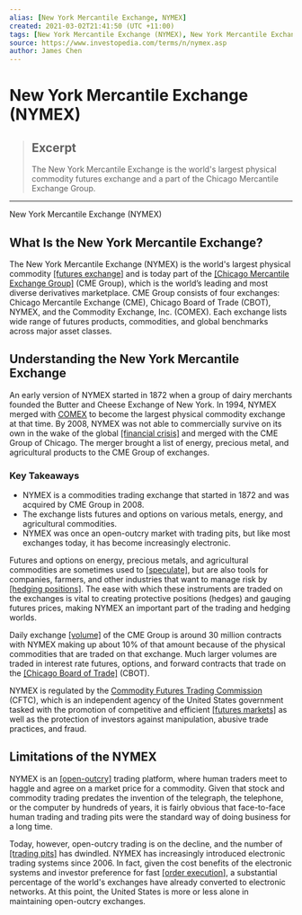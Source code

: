 ```yaml
---
alias: [New York Mercantile Exchange, NYMEX]
created: 2021-03-02T21:41:50 (UTC +11:00)
tags: [New York Mercantile Exchange (NYMEX), New York Mercantile Exchange (NYMEX)]
source: https://www.investopedia.com/terms/n/nymex.asp
author: James Chen
---
```


# New York Mercantile Exchange (NYMEX)

> ## Excerpt
> The New York Mercantile Exchange is the world's largest physical commodity futures exchange and a part of the Chicago Mercantile Exchange Group.

---

New York Mercantile Exchange (NYMEX)
## What Is the New York Mercantile Exchange?

The New York Mercantile Exchange (NYMEX) is the world's largest physical commodity [[futures exchange]](https://www.investopedia.com/terms/f/futuresexchange.asp) and is today part of the [[Chicago Mercantile Exchange Group]](https://www.investopedia.com/terms/c/cme.asp) (CME Group), which is the world’s leading and most diverse derivatives marketplace. CME Group consists of four exchanges: Chicago Mercantile Exchange (CME), Chicago Board of Trade (CBOT), NYMEX, and the Commodity Exchange, Inc. (COMEX). Each exchange lists wide range of futures products, commodities, and global benchmarks across major asset classes. 

## Understanding the New York Mercantile Exchange

An early version of NYMEX started in 1872 when a group of dairy merchants founded the Butter and Cheese Exchange of New York. In 1994, NYMEX merged with [COMEX](https://www.investopedia.com/terms/c/comex.asp) to become the largest physical commodity exchange at that time. By 2008, NYMEX was not able to commercially survive on its own in the wake of the global [[financial crisis]](https://www.investopedia.com/terms/f/financial-crisis.asp) and merged with the CME Group of Chicago. The merger brought a list of energy, precious metal, and agricultural products to the CME Group of exchanges.

### Key Takeaways

-   NYMEX is a commodities trading exchange that started in 1872 and was acquired by CME Group in 2008.
-   The exchange lists futures and options on various metals, energy, and agricultural commodities.
-   NYMEX was once an open-outcry market with trading pits, but like most exchanges today, it has become increasingly electronic.

Futures and options on energy, precious metals, and agricultural commodities are sometimes used to [[speculate]](https://www.investopedia.com/terms/s/speculation.asp), but are also tools for companies, farmers, and other industries that want to manage risk by [[hedging positions]](https://www.investopedia.com/articles/active-trading/022415/how-use-commodity-futures-hedge.asp). The ease with which these instruments are traded on the exchanges is vital to creating protective positions (hedges) and gauging futures prices, making NYMEX an important part of the trading and hedging worlds.

Daily exchange [[volume]](https://www.investopedia.com/terms/v/volume.asp) of the CME Group is around 30 million contracts with NYMEX making up about 10% of that amount because of the physical commodities that are traded on that exchange. Much larger volumes are traded in interest rate futures, options, and forward contracts that trade on the [[Chicago Board of Trade]](https://www.investopedia.com/terms/c/cbot.asp) (CBOT).

NYMEX is regulated by the [Commodity Futures Trading Commission](https://www.investopedia.com/terms/c/cftc.asp) (CFTC), which is an independent agency of the United States government tasked with the promotion of competitive and efficient [[futures markets]](https://www.investopedia.com/terms/f/futuresmarket.asp) as well as the protection of investors against manipulation, abusive trade practices, and fraud.

## Limitations of the NYMEX

NYMEX is an [[open-outcry]](https://www.investopedia.com/terms/o/openoutcry.asp) trading platform, where human traders meet to haggle and agree on a market price for a commodity. Given that stock and commodity trading predates the invention of the telegraph, the telephone, or the computer by hundreds of years, it is fairly obvious that face-to-face human trading and trading pits were the standard way of doing business for a long time.

Today, however, open-outcry trading is on the decline, and the number of [[trading pits]](https://www.investopedia.com/terms/p/pit.asp) has dwindled. NYMEX has increasingly introduced electronic trading systems since 2006. In fact, given the cost benefits of the electronic systems and investor preference for fast [[order execution]](https://www.investopedia.com/articles/01/022801.asp), a substantial percentage of the world's exchanges have already converted to electronic networks. At this point, the United States is more or less alone in maintaining open-outcry exchanges.
